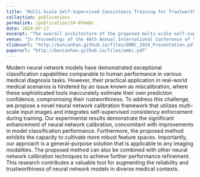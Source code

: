 ```yaml
---
title: "Multi-Scale Self-Supervised Consistency Training for Trustworthy Medical Imaging Classification."
collection: publications
permalink: /publication/24-07embc
date: 2024-07-17
excerpt: "The overall architecture of the proposed multi-scale self-supervised training framework.<br/><img src='/images/embc.png'>"
venue: "In Proceedings of the 46th Annual International Conference of the IEEE Engineering in Medicine and Biology Society (EMBC)"
slidesurl: "http://bonianhan.github.io/files/EMBC_2024_Presentation.pdf"
paperurl: "http://bonianhan.github.io/files/embc.pdf"
---
```


Modern neural network models have demonstrated exceptional classification capabilities comparable to human performance in various medical diagnosis tasks. However, their practical application in real-world medical scenarios is hindered by an issue known as miscalibration, where these sophisticated tools inaccurately estimate their own prediction confidence, compromising their rustworthiness. To address this challenge, we propose a novel neural network calibration framework that utilizes multi-scale input images and integrates self-supervised consistency enforcement during training. Our experimental results demonstrate the significant enhancement of neural network calibration, concomitant with improvements in model classification performance. Furthermore, the proposed method exhibits the capacity to cultivate more robust feature spaces. Importantly, our approach is a general-purpose solution that is applicable to any imaging modalities. The proposed method can also be combined with other neural network calibration techniques to achieve further performance refinement. This research contributes a valuable tool for augmenting the reliability and trustworthiness of neural network models in diverse medical contexts.